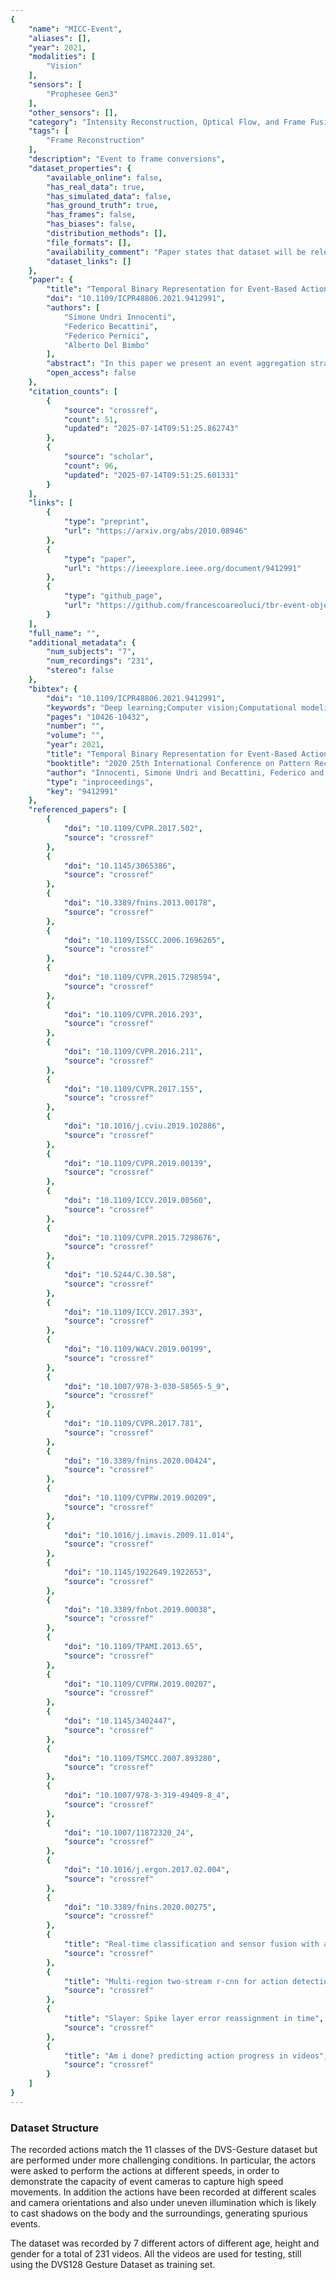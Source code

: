 ```yaml
---
{
    "name": "MICC-Event",
    "aliases": [],
    "year": 2021,
    "modalities": [
        "Vision"
    ],
    "sensors": [
        "Prophesee Gen3"
    ],
    "other_sensors": [],
    "category": "Intensity Reconstruction, Optical Flow, and Frame Fusion",
    "tags": [
        "Frame Reconstruction"
    ],
    "description": "Event to frame conversions",
    "dataset_properties": {
        "available_online": false,
        "has_real_data": true,
        "has_simulated_data": false,
        "has_ground_truth": true,
        "has_frames": false,
        "has_biases": false,
        "distribution_methods": [],
        "file_formats": [],
        "availability_comment": "Paper states that dataset will be released on publication but no dataset link was provided.",
        "dataset_links": []
    },
    "paper": {
        "title": "Temporal Binary Representation for Event-Based Action Recognition",
        "doi": "10.1109/ICPR48806.2021.9412991",
        "authors": [
            "Simone Undri Innocenti",
            "Federico Becattini",
            "Federico Pernici",
            "Alberto Del Bimbo"
        ],
        "abstract": "In this paper we present an event aggregation strategy to convert the output of an event camera into frames processable by traditional Computer Vision algorithms. The proposed method first generates sequences of intermediate binary representations, which are then losslessly transformed into a compact format by simply applying a binary-to-decimal conversion. This strategy allows us to encode temporal information directly into pixel values, which are then interpreted by deep learning models. We apply our strategy, called Temporal Binary Representation, to the task of Gesture Recognition, obtaining state of the art results on the popular DVS128 Gesture Dataset. To underline the effectiveness of the proposed method compared to existing ones, we also collect an extension of the dataset under more challenging conditions on which to perform experiments.",
        "open_access": false
    },
    "citation_counts": [
        {
            "source": "crossref",
            "count": 51,
            "updated": "2025-07-14T09:51:25.862743"
        },
        {
            "source": "scholar",
            "count": 96,
            "updated": "2025-07-14T09:51:25.601331"
        }
    ],
    "links": [
        {
            "type": "preprint",
            "url": "https://arxiv.org/abs/2010.08946"
        },
        {
            "type": "paper",
            "url": "https://ieeexplore.ieee.org/document/9412991"
        },
        {
            "type": "github_page",
            "url": "https://github.com/francescoareoluci/tbr-event-object-detection"
        }
    ],
    "full_name": "",
    "additional_metadata": {
        "num_subjects": "7",
        "num_recordings": "231",
        "stereo": false
    },
    "bibtex": {
        "doi": "10.1109/ICPR48806.2021.9412991",
        "keywords": "Deep learning;Computer vision;Computational modeling;Gesture recognition;Benchmark testing;Cameras;Task analysis",
        "pages": "10426-10432",
        "number": "",
        "volume": "",
        "year": 2021,
        "title": "Temporal Binary Representation for Event-Based Action Recognition",
        "booktitle": "2020 25th International Conference on Pattern Recognition (ICPR)",
        "author": "Innocenti, Simone Undri and Becattini, Federico and Pernici, Federico and Del Bimbo, Alberto",
        "type": "inproceedings",
        "key": "9412991"
    },
    "referenced_papers": [
        {
            "doi": "10.1109/CVPR.2017.502",
            "source": "crossref"
        },
        {
            "doi": "10.1145/3065386",
            "source": "crossref"
        },
        {
            "doi": "10.3389/fnins.2013.00178",
            "source": "crossref"
        },
        {
            "doi": "10.1109/ISSCC.2006.1696265",
            "source": "crossref"
        },
        {
            "doi": "10.1109/CVPR.2015.7298594",
            "source": "crossref"
        },
        {
            "doi": "10.1109/CVPR.2016.293",
            "source": "crossref"
        },
        {
            "doi": "10.1109/CVPR.2016.211",
            "source": "crossref"
        },
        {
            "doi": "10.1109/CVPR.2017.155",
            "source": "crossref"
        },
        {
            "doi": "10.1016/j.cviu.2019.102886",
            "source": "crossref"
        },
        {
            "doi": "10.1109/CVPR.2019.00139",
            "source": "crossref"
        },
        {
            "doi": "10.1109/ICCV.2019.00560",
            "source": "crossref"
        },
        {
            "doi": "10.1109/CVPR.2015.7298676",
            "source": "crossref"
        },
        {
            "doi": "10.5244/C.30.58",
            "source": "crossref"
        },
        {
            "doi": "10.1109/ICCV.2017.393",
            "source": "crossref"
        },
        {
            "doi": "10.1109/WACV.2019.00199",
            "source": "crossref"
        },
        {
            "doi": "10.1007/978-3-030-58565-5_9",
            "source": "crossref"
        },
        {
            "doi": "10.1109/CVPR.2017.781",
            "source": "crossref"
        },
        {
            "doi": "10.3389/fnins.2020.00424",
            "source": "crossref"
        },
        {
            "doi": "10.1109/CVPRW.2019.00209",
            "source": "crossref"
        },
        {
            "doi": "10.1016/j.imavis.2009.11.014",
            "source": "crossref"
        },
        {
            "doi": "10.1145/1922649.1922653",
            "source": "crossref"
        },
        {
            "doi": "10.3389/fnbot.2019.00038",
            "source": "crossref"
        },
        {
            "doi": "10.1109/TPAMI.2013.65",
            "source": "crossref"
        },
        {
            "doi": "10.1109/CVPRW.2019.00207",
            "source": "crossref"
        },
        {
            "doi": "10.1145/3402447",
            "source": "crossref"
        },
        {
            "doi": "10.1109/TSMCC.2007.893280",
            "source": "crossref"
        },
        {
            "doi": "10.1007/978-3-319-49409-8_4",
            "source": "crossref"
        },
        {
            "doi": "10.1007/11872320_24",
            "source": "crossref"
        },
        {
            "doi": "10.1016/j.ergon.2017.02.004",
            "source": "crossref"
        },
        {
            "doi": "10.3389/fnins.2020.00275",
            "source": "crossref"
        },
        {
            "title": "Real-time classification and sensor fusion with a spiking deep belief network",
            "source": "crossref"
        },
        {
            "title": "Multi-region two-stream r-cnn for action detection",
            "source": "crossref"
        },
        {
            "title": "Slayer: Spike layer error reassignment in time",
            "source": "crossref"
        },
        {
            "title": "Am i done? predicting action progress in videos",
            "source": "crossref"
        }
    ]
}
---
```


### Dataset Structure

The recorded actions match the 11 classes of the DVS-Gesture dataset but are performed under more challenging conditions. In particular, the actors were asked to perform the actions at different speeds, in order to demonstrate the capacity of event cameras to capture high speed movements. In addition the actions have been recorded at different scales and camera orientations and also under uneven illumination which is likely to cast shadows on the body and the surroundings, generating spurious events.

The dataset was recorded by 7 different actors of different age, height and gender for a total of 231 videos. All the videos are used for testing, still using the DVS128 Gesture Dataset as training set.
